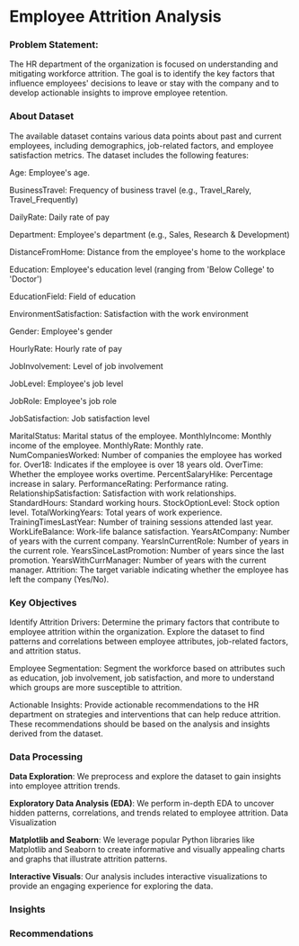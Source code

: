 # Employee Attrition Analysis

### Problem Statement:

The HR department of the organization is focused on understanding and mitigating workforce attrition. The goal is to identify the key factors that influence employees' decisions to leave or stay with the company and to develop actionable insights to improve employee retention. 

### About Dataset
The available dataset contains various data points about past and current employees, including demographics, job-related factors, and employee satisfaction metrics.
The dataset includes the following features:

Age: Employee's age.

BusinessTravel: Frequency of business travel (e.g., Travel_Rarely, Travel_Frequently)

DailyRate: Daily rate of pay

Department: Employee's department (e.g., Sales, Research & Development)

DistanceFromHome: Distance from the employee's home to the workplace

Education: Employee's education level (ranging from 'Below College' to 'Doctor')

EducationField: Field of education

EnvironmentSatisfaction: Satisfaction with the work environment

Gender: Employee's gender

HourlyRate: Hourly rate of pay

JobInvolvement: Level of job involvement

JobLevel: Employee's job level

JobRole: Employee's job role

JobSatisfaction: Job satisfaction level

MaritalStatus: Marital status of the employee.
MonthlyIncome: Monthly income of the employee.
MonthlyRate: Monthly rate.
NumCompaniesWorked: Number of companies the employee has worked for.
Over18: Indicates if the employee is over 18 years old.
OverTime: Whether the employee works overtime.
PercentSalaryHike: Percentage increase in salary.
PerformanceRating: Performance rating.
RelationshipSatisfaction: Satisfaction with work relationships.
StandardHours: Standard working hours.
StockOptionLevel: Stock option level.
TotalWorkingYears: Total years of work experience.
TrainingTimesLastYear: Number of training sessions attended last year.
WorkLifeBalance: Work-life balance satisfaction.
YearsAtCompany: Number of years with the current company.
YearsInCurrentRole: Number of years in the current role.
YearsSinceLastPromotion: Number of years since the last promotion.
YearsWithCurrManager: Number of years with the current manager.
Attrition: The target variable indicating whether the employee has left the company (Yes/No).

### Key Objectives

Identify Attrition Drivers: Determine the primary factors that contribute to employee attrition within the organization. Explore the dataset to find patterns and correlations between employee attributes, job-related factors, and attrition status.

Employee Segmentation: Segment the workforce based on attributes such as education, job involvement, job satisfaction, and more to understand which groups are more susceptible to attrition.

Actionable Insights: Provide actionable recommendations to the HR department on strategies and interventions that can help reduce attrition. These recommendations should be based on the analysis and insights derived from the dataset.


### Data Processing

**Data Exploration**: We preprocess and explore the dataset to gain insights into employee attrition trends.

 **Exploratory Data Analysis (EDA)**: We perform in-depth EDA to uncover hidden patterns, correlations, and trends related to employee attrition.
 Data Visualization

**Matplotlib and Seaborn**: We leverage popular Python libraries like Matplotlib and Seaborn to create informative and visually appealing charts and graphs that illustrate attrition patterns.

**Interactive Visuals**: Our analysis includes interactive visualizations to provide an engaging experience for exploring the data.


### Insights

### Recommendations
